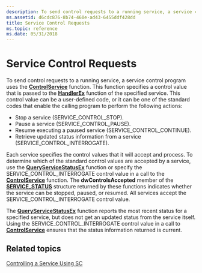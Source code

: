 ```yaml
---
description: To send control requests to a running service, a service control program uses the ControlService function.
ms.assetid: d6cdc876-8b74-460e-ad43-6455ddf428dd
title: Service Control Requests
ms.topic: reference
ms.date: 05/31/2018
---
```


# Service Control Requests

To send control requests to a running service, a service control program uses the [**ControlService**](/windows/desktop/api/Winsvc/nf-winsvc-controlservice) function. This function specifies a control value that is passed to the [**HandlerEx**](/windows/desktop/api/WinSvc/nc-winsvc-lphandler_function_ex) function of the specified service. This control value can be a user-defined code, or it can be one of the standard codes that enable the calling program to perform the following actions:

-   Stop a service (SERVICE\_CONTROL\_STOP).
-   Pause a service (SERVICE\_CONTROL\_PAUSE).
-   Resume executing a paused service (SERVICE\_CONTROL\_CONTINUE).
-   Retrieve updated status information from a service (SERVICE\_CONTROL\_INTERROGATE).

Each service specifies the control values that it will accept and process. To determine which of the standard control values are accepted by a service, use the [**QueryServiceStatusEx**](/windows/desktop/api/Winsvc/nf-winsvc-queryservicestatusex) function or specify the SERVICE\_CONTROL\_INTERROGATE control value in a call to the [**ControlService**](/windows/desktop/api/Winsvc/nf-winsvc-controlservice) function. The **dwControlsAccepted** member of the [**SERVICE\_STATUS**](/windows/desktop/api/Winsvc/ns-winsvc-service_status) structure returned by these functions indicates whether the service can be stopped, paused, or resumed. All services accept the SERVICE\_CONTROL\_INTERROGATE control value.

The [**QueryServiceStatusEx**](/windows/desktop/api/Winsvc/nf-winsvc-queryservicestatusex) function reports the most recent status for a specified service, but does not get an updated status from the service itself. Using the SERVICE\_CONTROL\_INTERROGATE control value in a call to [**ControlService**](/windows/desktop/api/Winsvc/nf-winsvc-controlservice) ensures that the status information returned is current.

## Related topics

<dl> <dt>

[Controlling a Service Using SC](controlling-a-service-using-sc.md)
</dt> </dl>

 

 




